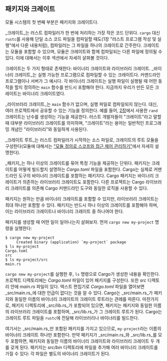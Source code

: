 ## 패키지와 크레이트

모듈 시스템의 첫 번째 부분은 패키지와 크레이트다.

_크레이트_는 러스트 컴파일러가 한 번에 처리하는 가장 작은 코드 단위다. `cargo` 대신 `rustc`를 사용해 단일 소스 코드 파일을 컴파일할 때도(1장 "러스트 프로그램 작성 및 실행"에서 다룬 내용처럼), 컴파일러는 그 파일을 하나의 크레이트로 간주한다. 크레이트는 모듈을 포함할 수 있으며, 모듈은 크레이트와 함께 컴파일되는 다른 파일에 정의될 수 있다. 이에 대해서는 이후 섹션에서 자세히 살펴볼 것이다.

크레이트는 두 가지 형태로 존재한다: 바이너리 크레이트와 라이브러리 크레이트. _바이너리 크레이트_는 실행 가능한 프로그램으로 컴파일할 수 있는 크레이트다. 커맨드라인 프로그램이나 서버가 그 예시다. 각 바이너리 크레이트는 실행 파일이 실행될 때 어떤 동작을 할지 정의하는 `main` 함수를 반드시 포함해야 한다. 지금까지 우리가 만든 모든 크레이트는 바이너리 크레이트였다.

_라이브러리 크레이트_는 `main` 함수가 없으며, 실행 파일로 컴파일되지 않는다. 대신, 여러 프로젝트에서 공유할 수 있는 기능을 정의한다. 예를 들어, [2장][rand]에서 사용한 `rand` 크레이트는 난수를 생성하는 기능을 제공한다. 러스트 개발자들이 "크레이트"라고 말할 때 대부분 라이브러리 크레이트를 의미하며, "크레이트"라는 용어는 일반적인 프로그래밍 개념인 "라이브러리"와 동일하게 사용된다.

_크레이트 루트_는 러스트 컴파일러가 시작하는 소스 파일로, 크레이트의 루트 모듈을 구성한다(모듈에 대해서는 ["모듈 정의로 스코프와 접근 제어 관리하기"][modules]에서 자세히 설명한다).

_패키지_는 하나 이상의 크레이트를 묶어 특정 기능을 제공하는 단위다. 패키지는 크레이트를 어떻게 빌드할지 설명하는 _Cargo.toml_ 파일을 포함한다. Cargo는 실제로 커맨드라인 도구의 바이너리 크레이트를 포함하는 패키지다. Cargo 패키지는 바이너리 크레이트가 의존하는 라이브러리 크레이트도 포함한다. 다른 프로젝트는 Cargo 라이브러리 크레이트를 의존해 Cargo 커맨드라인 도구와 동일한 로직을 사용할 수 있다.

패키지는 원하는 만큼 바이너리 크레이트를 포함할 수 있지만, 라이브러리 크레이트는 최대 하나만 포함할 수 있다. 패키지는 반드시 하나 이상의 크레이트를 포함해야 하며, 이는 라이브러리 크레이트나 바이너리 크레이트 중 하나여야 한다.

패키지를 생성할 때 어떤 일이 일어나는지 살펴보자. 먼저 `cargo new my-project` 명령을 실행한다:

```console
$ cargo new my-project
     Created binary (application) `my-project` package
$ ls my-project
Cargo.toml
src
$ ls my-project/src
main.rs
```

`cargo new my-project`를 실행한 후, `ls` 명령으로 Cargo가 생성한 내용을 확인한다. 프로젝트 디렉토리에는 _Cargo.toml_ 파일이 있어 패키지를 구성한다. 또한 _src_ 디렉토리 안에 _main.rs_ 파일이 있다. 텍스트 편집기로 _Cargo.toml_ 파일을 열어보면 _src/main.rs_에 대한 언급이 없다는 것을 알 수 있다. Cargo는 _src/main.rs_가 패키지와 동일한 이름의 바이너리 크레이트의 크레이트 루트라는 관례를 따른다. 마찬가지로, 패키지 디렉토리에 _src/lib.rs_가 포함되어 있으면, 패키지는 패키지와 동일한 이름의 라이브러리 크레이트를 포함하며, _src/lib.rs_가 그 크레이트 루트가 된다. Cargo는 크레이트 루트 파일을 `rustc`에 전달해 라이브러리나 바이너리를 빌드한다.

여기서는 _src/main.rs_만 포함된 패키지를 가지고 있으므로, `my-project`라는 이름의 바이너리 크레이트 하나만 포함한다. 만약 패키지가 _src/main.rs_와 _src/lib.rs_를 모두 포함하면, 패키지와 동일한 이름의 바이너리 크레이트와 라이브러리 크레이트 두 개를 갖게 된다. 패키지는 _src/bin_ 디렉토리에 파일을 추가해 여러 바이너리 크레이트를 가질 수 있다: 각 파일은 별도의 바이너리 크레이트가 된다.

[modules]: ch07-02-defining-modules-to-control-scope-and-privacy.html
[rand]: ch02-00-guessing-game-tutorial.html#generating-a-random-number


